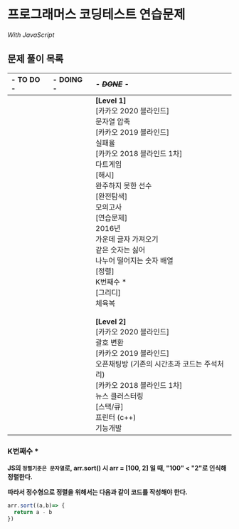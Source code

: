 # 프로그래머스 코딩테스트 연습문제
_With JavaScript_



## 문제 풀이 목록

| - TO DO - | - DOING - | _- ~~DONE~~ -_                                               |
| :-------- | :-------- | :----------------------------------------------------------- |
|           |           | **[Level 1]**<br />[카카오 2020 블라인드]<br />문자열 압축<br />[카카오 2019 블라인드]<br />실패율<br />[카카오 2018 블라인드 1차]<br />다트게임<br />[해시]<br />완주하지 못한 선수<br />[완전탐색]<br />모의고사<br />[연습문제]<br />2016년<br />가운데 글자 가져오기<br />같은 숫자는 싫어<br />나누어 떨어지는 숫자 배열<br />[정렬]<br />K번째수 *<br />[그리디]<br />체육복<br /><br />**[Level 2]**<br />[카카오 2020 블라인드]<br />괄호 변환<br />[카카오 2019 블라인드]<br />오픈채팅방 (기존의 시간초과 코드는 주석처리)<br />[카카오 2018 블라인드 1차]<br />뉴스 클러스터링<br />[스택/큐]<br />프린터 (c++)<br />기능개발<br /> |



### K번째수 *

**JS의 `정렬기준은 문자열`로, arr.sort() 시 arr = [100, 2] 일 때, "100" < "2"로 인식해 정렬한다.**

**따라서 정수형으로 정렬을 위해서는 다음과 같이 코드를 작성해야 한다.**

```javascript
arr.sort((a,b)=> {
  return a - b
})
```

